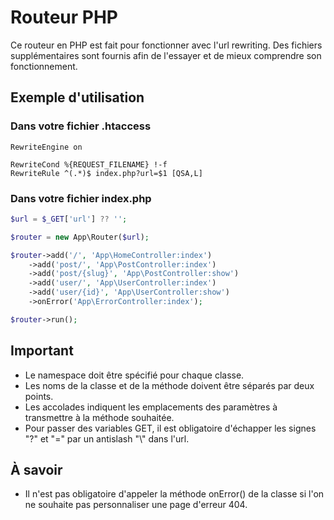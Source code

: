 # Routeur PHP

Ce routeur en PHP est fait pour fonctionner avec l'url rewriting.
Des fichiers supplémentaires sont fournis afin de l'essayer et de mieux comprendre son fonctionnement.

## Exemple d'utilisation

### Dans votre fichier .htaccess

```
RewriteEngine on

RewriteCond %{REQUEST_FILENAME} !-f
RewriteRule ^(.*)$ index.php?url=$1 [QSA,L]
```

### Dans votre fichier index.php

```php
$url = $_GET['url'] ?? '';

$router = new App\Router($url);

$router->add('/', 'App\HomeController:index')
    ->add('post/', 'App\PostController:index')
    ->add('post/{slug}', 'App\PostController:show')
    ->add('user/', 'App\UserController:index')
    ->add('user/{id}', 'App\UserController:show')
    ->onError('App\ErrorController:index');

$router->run();
```

## Important

* Le namespace doit être spécifié pour chaque classe.
* Les noms de la classe et de la méthode doivent être séparés par deux points.
* Les accolades indiquent les emplacements des paramètres à transmettre à la méthode souhaitée.
* Pour passer des variables GET, il est obligatoire d'échapper les signes "?" et "=" par un antislash "\\" dans l'url.

## À savoir

* Il n'est pas obligatoire d'appeler la méthode onError() de la classe si l'on ne souhaite pas personnaliser une page d'erreur 404.